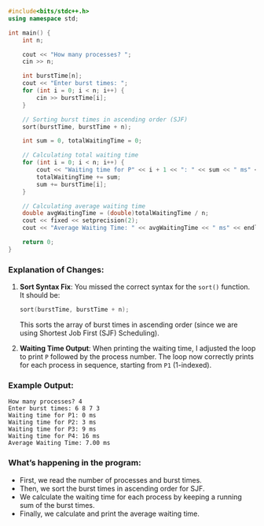 

```cpp
#include<bits/stdc++.h>
using namespace std;

int main() {
    int n;

    cout << "How many processes? ";
    cin >> n;

    int burstTime[n];
    cout << "Enter burst times: ";
    for (int i = 0; i < n; i++) {
        cin >> burstTime[i];
    }

    // Sorting burst times in ascending order (SJF)
    sort(burstTime, burstTime + n);

    int sum = 0, totalWaitingTime = 0;

    // Calculating total waiting time
    for (int i = 0; i < n; i++) {
        cout << "Waiting time for P" << i + 1 << ": " << sum << " ms" << endl;
        totalWaitingTime += sum;
        sum += burstTime[i];
    }

    // Calculating average waiting time
    double avgWaitingTime = (double)totalWaitingTime / n;
    cout << fixed << setprecision(2);
    cout << "Average Waiting Time: " << avgWaitingTime << " ms" << endl;

    return 0;
}
```

### **Explanation of Changes**:
1. **Sort Syntax Fix**: You missed the correct syntax for the `sort()` function. It should be:
   ```cpp
   sort(burstTime, burstTime + n);
   ```
   This sorts the array of burst times in ascending order (since we are using Shortest Job First (SJF) Scheduling).

2. **Waiting Time Output**: When printing the waiting time, I adjusted the loop to print `P` followed by the process number. The loop now correctly prints for each process in sequence, starting from `P1` (1-indexed).

### **Example Output**:

```
How many processes? 4
Enter burst times: 6 8 7 3
Waiting time for P1: 0 ms
Waiting time for P2: 3 ms
Waiting time for P3: 9 ms
Waiting time for P4: 16 ms
Average Waiting Time: 7.00 ms
```

### **What’s happening in the program**:
- First, we read the number of processes and burst times.
- Then, we sort the burst times in ascending order for SJF.
- We calculate the waiting time for each process by keeping a running sum of the burst times.
- Finally, we calculate and print the average waiting time.

